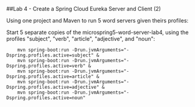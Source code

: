 ##Lab 4 - Create a Spring Cloud Eureka Server and Client (2)

Using one project and Maven to run 5 word servers given theirs profiles:

Start 5 separate copies of the microspring5-word-server-lab4, using the profiles "subject", "verb", "article", "adjective", and "noun":
  
```
    mvn spring-boot:run -Drun.jvmArguments="-Dspring.profiles.active=subject" &
    mvn spring-boot:run -Drun.jvmArguments="-Dspring.profiles.active=verb" &
    mvn spring-boot:run -Drun.jvmArguments="-Dspring.profiles.active=article" &
    mvn spring-boot:run -Drun.jvmArguments="-Dspring.profiles.active=adjective" &
    mvn spring-boot:run -Drun.jvmArguments="-Dspring.profiles.active=noun"
```
